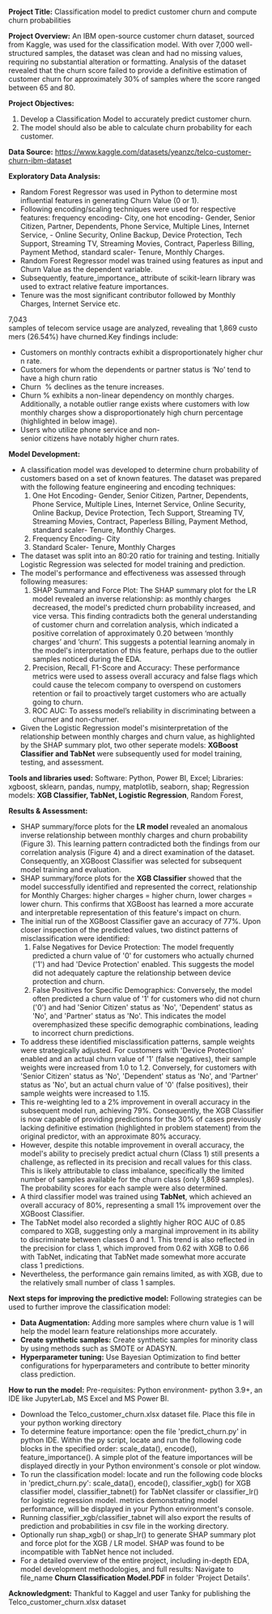 **Project Title:** Classification model to predict customer churn and compute churn probabilities

**Project Overview:** An IBM open-source customer churn dataset, sourced from Kaggle, was used for the classification model. With over 7,000 well-structured samples, the dataset was clean and had no missing values, requiring no substantial alteration or formatting. Analysis of the dataset revealed that the churn score failed to provide a definitive estimation of customer churn for approximately 30% of samples where the score ranged between 65 and 80.

**Project Objectives:** 
1. Develop a Classification Model to accurately predict customer churn.
2. The model should also be able to calculate churn probability for each customer.

**Data Source:** https://www.kaggle.com/datasets/yeanzc/telco-customer-churn-ibm-dataset

**Exploratory Data Analysis:**
- Random Forest Regressor was used in Python to determine most influential features in generating Churn Value (0 or 1).
- Following encoding/scaling techniques were used for respective features: frequency encoding- City, one hot encoding- Gender, Senior Citizen, Partner, Dependents, Phone Service, Multiple Lines, Internet Service, - Online Security, Online Backup, Device Protection, Tech Support, Streaming TV, Streaming Movies, Contract, Paperless Billing, Payment Method, standard scaler- Tenure, Monthly Charges.
- Random Forest Regressor model was trained using features as input and Churn Value as the dependent variable.
- Subsequently, feature_importance_ attribute of scikit-learn library was used to extract relative feature importances.
- Tenure was the most significant contributor followed by Monthly Charges, Internet Service etc.

7,043 samples of telecom service usage are analyzed, revealing that 1,869 customers (26.54%) have churned.Key findings include: 
- Customers on monthly contracts exhibit a disproportionately higher churn rate.
- Customers for whom the dependents or partner status is ‘No’ tend to have a high churn ratio
- Churn  % declines as the tenure increases.
- Churn % exhibits a non-linear dependency on monthly charges. Additionally, a notable outlier range exists where customers with low monthly charges show a disproportionately high churn percentage (highlighted in below image).
- Users who utilize phone service and non-senior citizens have notably higher churn rates.

**Model Development:** 
- A classification model was developed to determine churn probability of customers based on a set of known features. The dataset was prepared with the following feature engineering and encoding techniques:
  1. One Hot Encoding- Gender, Senior Citizen, Partner, Dependents, Phone Service, Multiple Lines, Internet Service, Online Security, Online Backup, Device Protection, Tech Support, Streaming TV, Streaming Movies, Contract, Paperless Billing, Payment Method, standard scaler- Tenure, Monthly Charges.
  2. Frequency Encoding- City
  3. Standard Scaler- Tenure, Monthly Charges
- The dataset was split into an 80:20 ratio for training and testing. Initially Logistic Regression was selected for model training and prediction.
- The model's performance and effectiveness was assessed through following measures:
  1. SHAP Summary and Force Plot: The SHAP summary plot for the LR model revealed an inverse relationship: as monthly charges decreased, the model's predicted churn probability increased, and vice versa. This finding contradicts both the general understanding of customer churn and correlation analysis, which indicated a positive correlation of approximately 0.20 between ‘monthly charges’ and ‘churn’. This suggests a potential learning anomaly in the model's interpretation of this feature, perhaps due to the outlier samples noticed during the EDA.
  2. Precision, Recall, F1-Score and Accuracy: These performance metrics were used to assess overall accuracy and false flags which could cause the telecom company to overspend on customers retention or fail to proactively target customers who are actually going to churn.
  3. ROC AUC: To assess model’s reliability in discriminating between a churner and non-churner.
- Given the Logistic Regression model's misinterpretation of the relationship between monthly charges and churn value, as highlighted by the SHAP summary plot, two other seperate models: **XGBoost Classifier and TabNet** were subsequently used for model training, testing, and assessment.

**Tools and libraries used:** 
Software: Python, Power BI, Excel; Libraries: xgboost, sklearn, pandas, numpy, matplotlib, seaborn, shap; Regression models: **XGB Classifier, TabNet, Logistic Regression**, Random Forest, 
 
**Results & Assessment:** 
- SHAP summary/force plots for the **LR model** revealed an anomalous inverse relationship between monthly charges and churn probability (Figure 3). This learning pattern contradicted both the findings from our correlation analysis (Figure 4) and a direct examination of the dataset. Consequently, an XGBoost Classifier was selected for subsequent model training and evaluation.
- SHAP summary/force plots for the **XGB Classifier** showed that the model successfully identified and represented the correct, relationship for Monthly Charges: higher charges = higher churn, lower charges = lower churn. This confirms that XGBoost has learned a more accurate and interpretable representation of this feature's impact on churn.
- The initial run of the XGBoost Classifier gave an accuracy of 77%. Upon closer inspection of the predicted values, two distinct patterns of misclassification were identified:
  1. False Negatives for Device Protection: The model frequently predicted a churn value of '0' for customers who actually churned ('1') and had 'Device Protection' enabled. This suggests the model did not adequately capture the relationship between device protection and churn.
  2. False Positives for Specific Demographics: Conversely, the model often predicted a churn value of '1' for customers who did not churn ('0') and had 'Senior Citizen' status as 'No', 'Dependent' status as 'No', and 'Partner' status as 'No'. This indicates the model overemphasized these specific demographic combinations, leading to incorrect churn predictions.
- To address these identified misclassification patterns, sample weights were strategically adjusted. For customers with 'Device Protection' enabled and an actual churn value of '1' (false negatives), their sample weights were increased from 1.0 to 1.2. Conversely, for customers with 'Senior Citizen' status as 'No', 'Dependent' status as 'No', and 'Partner' status as 'No', but an actual churn value of '0' (false positives), their sample weights were increased to 1.15.
- This re-weighting led to a 2% improvement in overall accuracy in the subsequent model run, achieving 79%. Consequently, the XGB Classifier is now capable of providing predictions for the 30% of cases previously lacking definitive estimation (highlighted in problem statement) from the original predictor, with an approximate 80% accuracy.
- However, despite this notable improvement in overall accuracy, the model's ability to precisely predict actual churn (Class 1) still presents a challenge, as reflected in its precision and recall values for this class. This is likely attributable to class imbalance, specifically the limited number of samples available for the churn class (only 1,869 samples). The probability scores for each sample were also determined.
- A third classifier model was trained using **TabNet**, which achieved an overall accuracy of 80%, representing a small 1% improvement over the XGBoost Classifier.
- The TabNet model also recorded a slightly higher ROC AUC of 0.85 compared to XGB, suggesting only a marginal improvement in its ability to discriminate between classes 0 and 1. This trend is also reflected in the precision for class 1, which improved from 0.62 with XGB to 0.66 with TabNet, indicating that TabNet made somewhat more accurate class 1 predictions.
- Nevertheless, the performance gain remains limited, as with XGB, due to the relatively small number of class 1 samples.


**Next steps for improving the predictive model:**
Following strategies can be used to further improve the classification model:
- **Data Augmentation:** Adding more samples where churn value is 1 will help the model learn feature relationships more accurately.
- **Create synthetic samples:** Create synthetic samples for minority class by using methods such as SMOTE or ADASYN.
- **Hyperparameter tuning:** Use Bayesian Optimization to find better configurations for hyperparameters and contribute to better minority class prediction.

**How to run the model:** Pre-requisites: Python environment- python 3.9+, an IDE like JupyterLab, MS Excel and MS Power BI.
- Download the Telco_customer_churn.xlsx dataset file. Place this file in your python working directory
- To determine feature importance: open the file 'predict_churn.py' in python IDE. Within the py script, locate and run the following code blocks in the specified order: scale_data(), encode(), feature_importance(). A simple plot of the feature importances will be displayed directly in your Python environment's console or plot window.
- To run the classification model: locate and run the following code blocks in 'predict_churn.py': scale_data(), encode(), classifier_xgb() for XGB classifier model, classifier_tabnet() for TabNet classifer or classifier_lr() for logistic regression model. metrics demonstrating model performance, will be displayed in your Python environment's console.
- Running classifier_xgb/classifier_tabnet will also export the results of prediction and probabilities in csv file in the working directory.
- Optionally run shap_xgb() or shap_lr() to generate SHAP summary plot and force plot for the XGB / LR model. SHAP was found to be incompatible with TabNet hence not included.
- For a detailed overview of the entire project, including in-depth EDA, model development methodologies, and full results: Navigate to file_name **Churn Classification Model.PDF** in folder 'Project Details'.

**Acknowledgment:** Thankful to Kaggel and user Tanky for publishing the Telco_customer_churn.xlsx dataset

